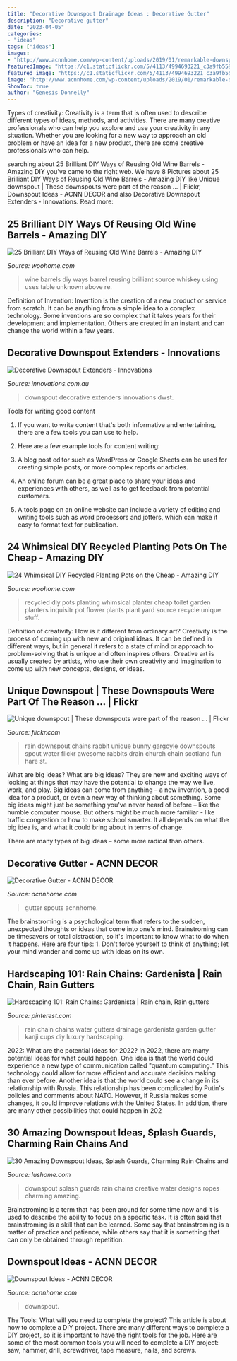 ```yaml
---
title: "Decorative Downspout Drainage Ideas : Decorative Gutter"
description: "Decorative gutter"
date: "2023-04-05"
categories:
- "ideas"
tags: ["ideas"]
images:
- "http://www.acnnhome.com/wp-content/uploads/2019/01/remarkable-downspout-ideas-of-decorative-16-738x658.jpg"
featuredImage: "https://c1.staticflickr.com/5/4113/4994693221_c3a9fb559a_b.jpg"
featured_image: "https://c1.staticflickr.com/5/4113/4994693221_c3a9fb559a_b.jpg"
image: "http://www.acnnhome.com/wp-content/uploads/2019/01/remarkable-downspout-ideas-of-decorative-16-738x658.jpg"
ShowToc: true
author: "Genesis Donnelly"
---
```



Types of creativity:
Creativity is a term that is often used to describe different types of ideas, methods, and activities. There are many creative professionals who can help you explore and use your creativity in any situation. Whether you are looking for a new way to approach an old problem or have an idea for a new product, there are some creative professionals who can help.

	

		
searching about 25 Brilliant DIY Ways of Reusing Old Wine Barrels - Amazing DIY you've came to the right web. We have 8 Pictures about 25 Brilliant DIY Ways of Reusing Old Wine Barrels - Amazing DIY like Unique downspout | These downspouts were part of the reason … | Flickr, Downspout Ideas - ACNN DECOR and also Decorative Downspout Extenders - Innovations. Read more:
		
    
## 25 Brilliant DIY Ways Of Reusing Old Wine Barrels - Amazing DIY

<img loading=lazy src="http://www.woohome.com/wp-content/uploads/2013/12/DIY-Ways-To-Re-Use-Wine-Barrels-17-2.jpg" onerror="this.onerror=null;this.src='https://tse2.mm.bing.net/th?id=OIP.6XwPg63DxlD0lkRxx5iwwwHaJ4&amp;pid=15.1';" alt="25 Brilliant DIY Ways of Reusing Old Wine Barrels - Amazing DIY">

_Source: woohome.com_

>wine barrels diy ways barrel reusing brilliant source whiskey using uses table unknown above re. 

	

Definition of Invention:
Invention is the creation of a new product or service from scratch. It can be anything from a simple idea to a complex technology. Some inventions are so complex that it takes years for their development and implementation. Others are created in an instant and can change the world within a few years.

    
## Decorative Downspout Extenders - Innovations

<img loading=lazy src="http://www.innovations.com.au/images/product/square/medium/DWST_1.jpg" onerror="this.onerror=null;this.src='https://tse3.mm.bing.net/th?id=OIP.GdsToa8PMzinolC0634H8QAAAA&amp;pid=15.1';" alt="Decorative Downspout Extenders - Innovations">

_Source: innovations.com.au_

>downspout decorative extenders innovations dwst. 

	

Tools for writing good content
1. If you want to write content that's both informative and entertaining, there are a few tools you can use to help.
2. Here are a few example tools for content writing:

3. A blog post editor such as WordPress or Google Sheets can be used for creating simple posts, or more complex reports or articles.

4. An online forum can be a great place to share your ideas and experiences with others, as well as to get feedback from potential customers.

5. A tools page on an online website can include a variety of editing and writing tools such as word processors and jotters, which can make it easy to format text for publication.

    
## 24 Whimsical DIY Recycled Planting Pots On The Cheap - Amazing DIY

<img loading=lazy src="http://www.woohome.com/wp-content/uploads/2014/06/diy-recycled-planter-ideas-6.jpg" onerror="this.onerror=null;this.src='https://tse1.mm.bing.net/th?id=OIP.B53heuZTmjMhTZ44_IIqxQHaJS&amp;pid=15.1';" alt="24 Whimsical DIY Recycled Planting Pots on the Cheap - Amazing DIY">

_Source: woohome.com_

>recycled diy pots planting whimsical planter cheap toilet garden planters inquisitr pot flower plants plant yard source recycle unique stuff. 

	

Definition of creativity: How is it different from ordinary art?
Creativity is the process of coming up with new and original ideas. It can be defined in different ways, but in general it refers to a state of mind or approach to problem-solving that is unique and often inspires others. Creative art is usually created by artists, who use their own creativity and imagination to come up with new concepts, designs, or ideas.

    
## Unique Downspout | These Downspouts Were Part Of The Reason … | Flickr

<img loading=lazy src="https://c1.staticflickr.com/5/4113/4994693221_c3a9fb559a_b.jpg" onerror="this.onerror=null;this.src='https://tse2.mm.bing.net/th?id=OIP.Sazobn9T-s0PnFdyGUd9EAHaLG&amp;pid=15.1';" alt="Unique downspout | These downspouts were part of the reason … | Flickr">

_Source: flickr.com_

>rain downspout chains rabbit unique bunny gargoyle downspouts spout water flickr awesome rabbits drain church chain scotland fun hare st. 

	

What are big ideas?
What are big ideas? They are new and exciting ways of looking at things that may have the potential to change the way we live, work, and play. Big ideas can come from anything – a new invention, a good idea for a product, or even a new way of thinking about something.
Some big ideas might just be something you've never heard of before – like the humble computer mouse. But others might be much more familiar - like traffic congestion or how to make school smarter. It all depends on what the big idea is, and what it could bring about in terms of change.

There are many types of big ideas – some more radical than others.

    
## Decorative Gutter - ACNN DECOR

<img loading=lazy src="https://www.acnnhome.com/wp-content/uploads/2018/12/impressive-decorative-gutter-of-rain-spouts-715-738x658.jpg" onerror="this.onerror=null;this.src='https://tse2.mm.bing.net/th?id=OIP.CuNnbr6cP9sRVGmY4psnYQHaGm&amp;pid=15.1';" alt="Decorative Gutter - ACNN DECOR">

_Source: acnnhome.com_

>gutter spouts acnnhome. 

	

The brainstroming is a psychological term that refers to the sudden, unexpected thoughts or ideas that come into one's mind. Brainstroming can be timesavers or total distraction, so it's important to know what to do when it happens. Here are four tips: 1. Don't force yourself to think of anything; let your mind wander and come up with ideas on its own. 
    
## Hardscaping 101: Rain Chains: Gardenista | Rain Chain, Rain Gutters

<img loading=lazy src="https://i.pinimg.com/736x/10/95/a1/1095a10e00ba41d6b226c1081d454152--yard-drainage-rain-chains.jpg" onerror="this.onerror=null;this.src='https://tse1.mm.bing.net/th?id=OIP.p50wvWBz6KSAa_BeaSAdewHaJ3&amp;pid=15.1';" alt="Hardscaping 101: Rain Chains: Gardenista | Rain chain, Rain gutters">

_Source: pinterest.com_

>rain chain chains water gutters drainage gardenista garden gutter kanji cups diy luxury hardscaping. 

	

2022: What are the potential ideas for 2022?
In 2022, there are many potential ideas for what could happen. One idea is that the world could experience a new type of communication called "quantum computing." This technology could allow for more efficient and accurate decision making than ever before. Another idea is that the world could see a change in its relationship with Russia. This relationship has been complicated by Putin's policies and comments about NATO. However, if Russia makes some changes, it could improve relations with the United States. In addition, there are many other possibilities that could happen in 202
    
## 30 Amazing Downspout Ideas, Splash Guards, Charming Rain Chains And

<img loading=lazy src="https://www.lushome.com/wp-content/uploads/2012/10/downspout-designs-splash-guards-8.jpg" onerror="this.onerror=null;this.src='https://tse1.mm.bing.net/th?id=OIP.cQdqts1YzElBt-L7gfpxzwAAAA&amp;pid=15.1';" alt="30 Amazing Downspout Ideas, Splash Guards, Charming Rain Chains and">

_Source: lushome.com_

>downspout splash guards rain chains creative water designs ropes charming amazing. 

	

Brainstroming is a term that has been around for some time now and it is used to describe the ability to focus on a specific task. It is often said that brainstroming is a skill that can be learned. Some say that brainstroming is a matter of practice and patience, while others say that it is something that can only be obtained through repetition.

    
## Downspout Ideas - ACNN DECOR

<img loading=lazy src="http://www.acnnhome.com/wp-content/uploads/2019/01/remarkable-downspout-ideas-of-decorative-16-738x658.jpg" onerror="this.onerror=null;this.src='https://tse4.mm.bing.net/th?id=OIP.TxiOKh9IorwcrAO5h22YUAHaGm&amp;pid=15.1';" alt="Downspout Ideas - ACNN DECOR">

_Source: acnnhome.com_

>downspout. 

	

The Tools: What will you need to complete the project?
This article is about how to complete a DIY project. There are many different ways to complete a DIY project, so it is important to have the right tools for the job. Here are some of the most common tools you will need to complete a DIY project: saw, hammer, drill, screwdriver, tape measure, nails, and screws.

